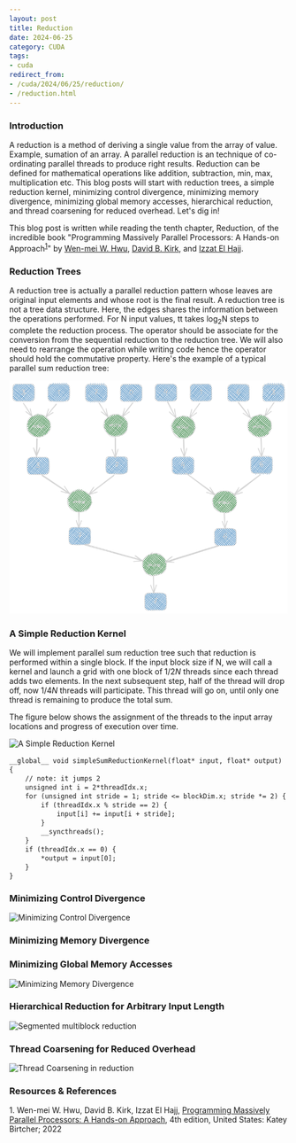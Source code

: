```yaml
---
layout: post
title: Reduction
date: 2024-06-25
category: CUDA
tags:
- cuda
redirect_from:
- /cuda/2024/06/25/reduction/
- /reduction.html
---
```


### **Introduction**
A reduction is a method of deriving a single value from the array of value. Example, sumation of an array. A parallel reduction is an technique of co-ordinating parallel threads to produce right results. Reduction can be defined for mathematical operations like addition, subtraction, min, max, multiplication etc. This blog posts will start with reduction trees, a simple reduction kernel, minimizing control divergence, minimizing memory divergence, minimizing global memory accesses, hierarchical reduction, and thread coarsening for reduced overhead. Let's dig in!

This blog post is written while reading the
tenth chapter, Reduction,
of the incredible book "Programming Massively Parallel
Processors: A Hands-on Approach<sup>[1](#link1)</sup>"
by [Wen-mei W. Hwu](https://scholar.google.com/citations?user=ohjQPx8AAAAJ&hl=en),
[David B. Kirk](https://scholar.google.com/citations?user=fMbArPwAAAAJ&hl=en),
and [Izzat El Hajj](https://scholar.google.com/citations?user=_VVw504AAAAJ&hl=en).

### **Reduction Trees**
A reduction tree is actually a parallel reduction pattern whose leaves are original input elements and whose root is the final result. A reduction tree is not a tree data structure. Here, the edges shares the information between the operations performed. For N input values, tt takes log<sub>2</sub>N steps to complete the reduction process. The operator should be associate for the conversion from the sequential reduction to the reduction tree. We will also need to rearrange the operation while writing code hence the operator should hold the commutative property. Here's the example of a typical parallel sum reduction tree:

<img alt="Reduction Trees" src="/assets/CUDA/redution_max.png" class="center" >

### **A Simple Reduction Kernel**
We will implement parallel sum reduction tree such that reduction is performed within a single block. If the input block size if N, we will call a kernel and launch a grid with one block of $1/2N$ threads since each thread adds two elements. In the next subsequent step, half of the thread will drop off, now $1/4N$ threads will participate. This thread will go on, until only one thread is remaining to produce the total sum.

The figure below shows the assignment of the threads to the input array locations and progress of execution over time.

<img alt="A Simple Reduction Kernel" src="/assets/CUDA/simple_redution.png" class="center" >

```cuda
__global__ void simpleSumReductionKernel(float* input, float* output) {
    // note: it jumps 2
    unsigned int i = 2*threadIdx.x;
    for (unsigned int stride = 1; stride <= blockDim.x; stride *= 2) {
        if (threadIdx.x % stride == 2) {
            input[i] += input[i + stride];
        }
        __syncthreads();
    }
    if (threadIdx.x == 0) {
        *output = input[0];
    }
}
```

### **Minimizing Control Divergence**

<img alt="Minimizing Control Divergence" src="/assets/CUDA/redution_control_divergence.png" class="center" >

### **Minimizing Memory Divergence**

### **Minimizing Global Memory Accesses**

<img alt="Minimizing Memory Divergence" src="/assets/CUDA/redution_shared_mem.png" class="center" >

### **Hierarchical Reduction for Arbitrary Input Length**

<img alt="Segmented multiblock reduction" src="/assets/CUDA/redution_multiblock.png" class="center" >

### **Thread Coarsening for Reduced Overhead**

<img alt="Thread Coarsening in reduction" src="/assets/CUDA/redution_thread_coarsening" class="center" >

### **Resources & References**
<a id="link1">1</a>. Wen-mei W. Hwu, David B. Kirk, Izzat El Hajj, [Programming Massively Parallel Processors: A Hands-on Approach](https://www.amazon.in/Programming-Massively-Parallel-Processors-Hands/dp/0323912311), 4th edition, United States: Katey Birtcher; 2022
